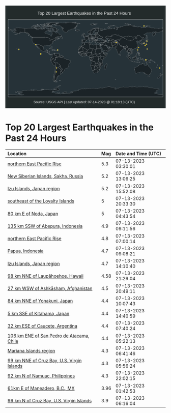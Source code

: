 ![Map](./map.png)

# Top 20 Largest Earthquakes in the Past 24 Hours

| Location | Mag | Date and Time (UTC) |
|:---|:---|:---|
| [northern East Pacific Rise](https://earthquake.usgs.gov/earthquakes/eventpage/us7000kfbf) | 5.3 | 07-13-2023 03:30:01 |
| [New Siberian Islands, Sakha, Russia](https://earthquake.usgs.gov/earthquakes/eventpage/us7000kffm) | 5.2 | 07-13-2023 13:06:25 |
| [Izu Islands, Japan region](https://earthquake.usgs.gov/earthquakes/eventpage/us7000kfhs) | 5.2 | 07-13-2023 15:52:08 |
| [southeast of the Loyalty Islands](https://earthquake.usgs.gov/earthquakes/eventpage/us7000kfjx) | 5 | 07-13-2023 20:33:30 |
| [80 km E of Noda, Japan](https://earthquake.usgs.gov/earthquakes/eventpage/us7000kfbs) | 5 | 07-13-2023 04:43:54 |
| [135 km SSW of Abepura, Indonesia](https://earthquake.usgs.gov/earthquakes/eventpage/us7000kfdc) | 4.9 | 07-13-2023 09:11:56 |
| [northern East Pacific Rise](https://earthquake.usgs.gov/earthquakes/eventpage/us7000kfch) | 4.8 | 07-13-2023 07:00:14 |
| [Papua, Indonesia](https://earthquake.usgs.gov/earthquakes/eventpage/us7000kfdb) | 4.7 | 07-13-2023 09:08:21 |
| [Izu Islands, Japan region](https://earthquake.usgs.gov/earthquakes/eventpage/us7000kfg1) | 4.7 | 07-13-2023 14:10:40 |
| [98 km NNE of Laupāhoehoe, Hawaii](https://earthquake.usgs.gov/earthquakes/eventpage/hv73480807) | 4.58 | 07-13-2023 21:29:04 |
| [27 km WSW of Ashkāsham, Afghanistan](https://earthquake.usgs.gov/earthquakes/eventpage/us7000kfk0) | 4.5 | 07-13-2023 20:49:11 |
| [84 km NNE of Yonakuni, Japan](https://earthquake.usgs.gov/earthquakes/eventpage/us7000kfdj) | 4.4 | 07-13-2023 10:07:43 |
| [5 km SSE of Kitahama, Japan](https://earthquake.usgs.gov/earthquakes/eventpage/us7000kfg6) | 4.4 | 07-13-2023 14:40:59 |
| [32 km ESE of Caucete, Argentina](https://earthquake.usgs.gov/earthquakes/eventpage/us7000kfcx) | 4.4 | 07-13-2023 07:40:24 |
| [106 km ENE of San Pedro de Atacama, Chile](https://earthquake.usgs.gov/earthquakes/eventpage/us7000kfby) | 4.4 | 07-13-2023 05:22:13 |
| [Mariana Islands region](https://earthquake.usgs.gov/earthquakes/eventpage/us7000kfcf) | 4.3 | 07-13-2023 06:41:46 |
| [99 km NNE of Cruz Bay, U.S. Virgin Islands](https://earthquake.usgs.gov/earthquakes/eventpage/pr2023194003) | 4.3 | 07-13-2023 05:56:24 |
| [92 km N of Namuac, Philippines](https://earthquake.usgs.gov/earthquakes/eventpage/us7000kfkk) | 4.3 | 07-13-2023 22:02:15 |
| [61km E of Maneadero, B.C., MX](https://earthquake.usgs.gov/earthquakes/eventpage/ci39611306) | 3.96 | 07-13-2023 01:42:53 |
| [96 km N of Cruz Bay, U.S. Virgin Islands](https://earthquake.usgs.gov/earthquakes/eventpage/pr2023194004) | 3.9 | 07-13-2023 06:16:04 |

